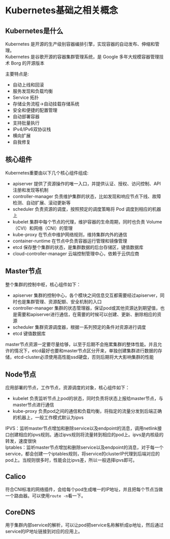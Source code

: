 # Kubernetes基础之相关概念

## Kubernetes是什么

Kubernetes 是开源的生产级别容器编排引擎，实现容器的自动发布、伸缩和管理。  
Kubernetes 是谷歌开源的容器集群管理系统，是 Google 多年大规模容器管理技术 Borg 的开源版本

主要特点是:

- 自动上线和回滚
- 服务发现和负载均衡
- Service 拓扑
- 存储业务流程->自动挂载存储系统
- 安全和便捷的配置管理
- 自动部署容器
- 支持批量执行
- IPv4/IPv6双协议栈
- 横向扩展
- 自我修复

## 核心组件

Kubernetes重要由以下几个核心组件组成:

- apiserver 提供了资源操作的唯一入口，并提供认证、授权、访问控制、API 注册和发现等机制
- controller-manager 负责维护集群的状态，比如发现和响应节点下线、故障检测、自动扩展、滚动更新等
- scheduler 负责资源的调度，按照预定的调度策略将 Pod 调度到相应的机器上
- kubelet 集群中每个节点的代理，维护容器的生命周期，同时也负责 Volume（CVI）和网络（CNI）的管理
- kube-proxy 在节点中维护网络规则，维持集群内外的通信
- container-runtime 在节点中负责容器运行管理和镜像管理
- etcd 保存整个集群的状态，是集群数据的后台存储区，键值数据库
- cloud-controller-manager 云端控制管理中心，依赖于云供应商

## Master节点

整个集群的控制中枢，核心组件如下：

- apiserver 集群的控制中心，各个模块之间信息交互都需要经过apiserver，同时也是集群管理、资源配额、安全机制的入口
- controller-manager 集群的状态管理器，保证pod或其他资源达到期望值，也是需要和apiserver进行通信，在需要的时候可以创建、更新、删除相应的资源
- scheduler 集群资源调度器，根据一系列预定的条件对资源进行调度
- etcd 键值数据库

master节点资源一定要尽量给够，以至于后期不会拖累集群的整体性能。并且允许的情况下，etcd最好也要和master节点区分开来，单独创建集群进行数据的存储，etcd-cluster必须使用高性能ssd硬盘，否则后期将大大影响集群的性能

## Node节点

应用部署的节点，工作节点，资源调度的对象，核心组件如下：

- kubelet 负责监听节点上pod的状态，同时负责将状态上报给master节点，与master节点进行通信
- kube-proxy 负责pod之间的通信和负载均衡，将指定的流量分发到后端正确的机器上，一般工作模式默认为ipvs

IPVS：监听master节点增加和删除service以及endpoint的消息，调用netlink接口创建相应的ipvs规则。通过ipvs规则将流量转到相应的pod上。ipvs是内核级的转发，速度很快  
Iptables：监听master节点增加和删除service以及endpoint的消息，对于每一个service，都会创建一个iptables规则，将service的clusterIP代理到后端对应的pod上。当规则很多时，性能会比ipvs差，所以一般选择ipvs即可。

## Calico

符合CNI标准的网络插件，会给每个pod生成唯一的IP地址，并且把每个节点当做一个路由器。可以使用`route -n`看一下。

## CoreDNS

用于集群内部service的解析，可以让pod把service名称解析成ip地址，然后通过service的IP地址链接到对应的应用上。
